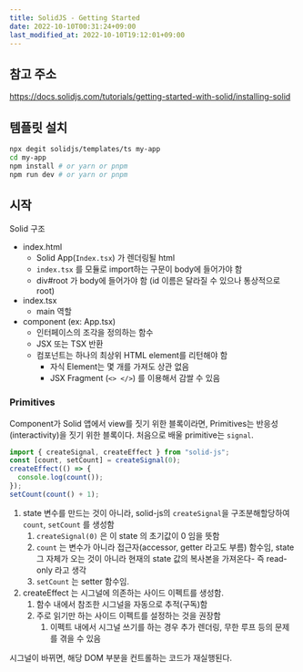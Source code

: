 ```yaml
---
title: SolidJS - Getting Started
date: 2022-10-10T00:31:24+09:00
last_modified_at: 2022-10-10T19:12:01+09:00
---
```



## 참고 주소
https://docs.solidjs.com/tutorials/getting-started-with-solid/installing-solid

## 템플릿 설치

```bash
npx degit solidjs/templates/ts my-app
cd my-app
npm install # or yarn or pnpm
npm run dev # or yarn or pnpm
```

## 시작

Solid 구조
- index.html
	- Solid App(`Index.tsx`) 가 렌더링될 html
	- `index.tsx` 를 모듈로 import하는 구문이 body에 들어가야 함
	- div#root 가 body에 들어가야 함 (id 이름은 달라질 수 있으나 통상적으로 root)
- index.tsx
	- main 역할
- component (ex: App.tsx)
	- 인터페이스의 조각을 정의하는 함수
	- JSX 또는 TSX 반환
	- 컴포넌트는 하나의 최상위 HTML element를 리턴해야 함
		- 자식 Element는 몇 개를 가져도 상관 없음
		- JSX Fragment (`<> </>`) 를 이용해서 감쌀 수 있음

### Primitives

Component가 Solid 앱에서 view를 짓기 위한 블록이라면, Primitives는 반응성(interactivity)을 짓기 위한 블록이다. 처음으로 배울 primitive는 `signal`.

```ts
import { createSignal, createEffect } from "solid-js";
const [count, setCount] = createSignal(0);
createEffect(() => {
  console.log(count());
});
setCount(count() + 1);
```

1. state 변수를 만드는 것이 아니라, solid-js의 `createSignal`을 구조분해할당하여 `count`, `setCount` 를 생성함
	1. `createSignal(0)` 은 이 state 의 초기값이 0 임을 뜻함
	2. `count` 는 변수가 아니라 접근자(accessor, getter 라고도 부름) 함수임, state 그 자체가 오는 것이 아니라 현재의 state 값의 복사본을 가져온다- 즉 read-only 라고 생각
	3. `setCount` 는 setter 함수임.
2. createEffect 는 시그널에 의존하는 사이드 이펙트를 생성함.
	1. 함수 내에서 참조한 시그널을 자동으로 추적(구독)함
	2. 주로 읽기만 하는 사이드 이펙트를 설정하는 것을 권장함
		1. 이펙트 내에서  시그널 쓰기를 하는 경우 추가 렌더링, 무한 루프 등의 문제를 겪을 수 있음

시그널이 바뀌면, 해당 DOM 부분을 컨트롤하는 코드가 재실행된다. 
